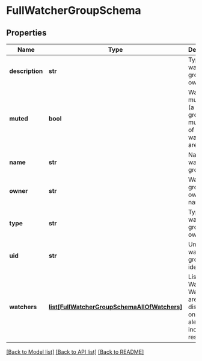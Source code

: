 # FullWatcherGroupSchema


## Properties
Name | Type | Description | Notes
------------ | ------------- | ------------- | -------------
**description** | **str** | Type of watcher group ownership. | [optional] 
**muted** | **bool** | Watcher&#39;s mute status (a watcher group is muted if all of its watchers are muted) | 
**name** | **str** | Name of watcher group. | 
**owner** | **str** | Watcher group owner&#39;s name. | 
**type** | **str** | Type of watcher group ownership. | 
**uid** | **str** | Unique watcher group identifier. | 
**watchers** | [**list[FullWatcherGroupSchemaAllOfWatchers]**](FullWatcherGroupSchemaAllOfWatchers.md) | List of Watchers. Watchers are displayed only for alerts included in results. | 

[[Back to Model list]](../README.md#documentation-for-models) [[Back to API list]](../README.md#documentation-for-api-endpoints) [[Back to README]](../README.md)



